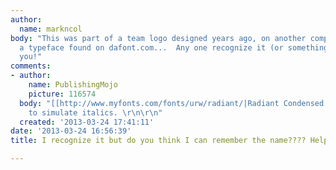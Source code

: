 ```yaml
---
author:
  name: markncol
body: "This was part of a team logo designed years ago, on another computer, using
  a typeface found on dafont.com...  Any one recognize it (or something similar)?\r\n\r\nThank
  you!"
comments:
- author:
    name: PublishingMojo
    picture: 116574
  body: "[[http://www.myfonts.com/fonts/urw/radiant/|Radiant Condensed Bold]], sheared
    to simulate italics. \r\n\r\n"
  created: '2013-03-24 17:41:11'
date: '2013-03-24 16:56:39'
title: I recognize it but do you think I can remember the name???? Help appreciated!

---
```

